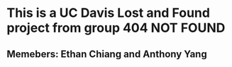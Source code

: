 # This is a UC Davis Lost and Found project from group 404 NOT FOUND

## Memebers: Ethan Chiang and Anthony Yang

